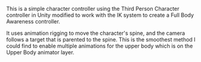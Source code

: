 This is a simple character controller using the Third Person Character controller in Unity modified to work with the IK system to create a Full Body Awareness controller.

It uses animation rigging to move the character's spine, and the camera follows a target that is parented to the spine. This is the smoothest method I could find to enable multiple animations for the upper body which is on the Upper Body animator layer.
